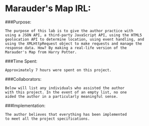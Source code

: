 Marauder's Map IRL:
====================

###Purpose:

	The purpose of this lab is to give the author practice with 
    using a JSON API, a third-party JavaScript API, using the HTML5	
    geolocation API to determine location, using event handling, and 
    using the XMLHttpRequest object to make requests and manage the
    response data. How? By making a real-life version of the 
    Marauder's Map from Harry Potter. 

###Time Spent: 

    Approximately 7 hours were spent on this project.

###Collaborators: 

    Below will list any individuals who assisted the author 
    with this project. In the event of an empty list, no one 
    aided the author in a particularly meaningful sense.

###Implementation: 

    The author believes that everything has been implemented 
    to meet all the project specifications. 
